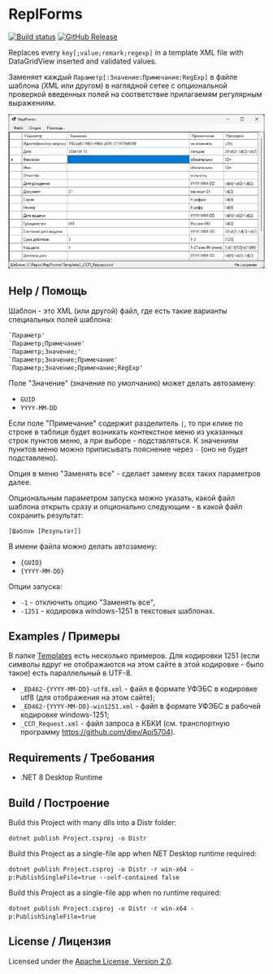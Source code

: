 # ReplForms
[![Build status](https://ci.appveyor.com/api/projects/status/5si5rlduax254gio?svg=true)](https://ci.appveyor.com/project/diev/replforms)
[![GitHub Release](https://img.shields.io/github/release/diev/ConvertFRBtoABS.svg)](https://github.com/diev/ReplForms/releases/latest)

Replaces every `key[;value;remark;regexp]` in a template XML file with
DataGridView inserted and validated values.

Заменяет каждый `Параметр[:Значение:Примечание:RegExp]` в файле шаблона
(XML или другом) в наглядной сетке с опциональной проверкой введенных
полей на соответствие прилагаемям регулярным выражениям.

![Рабочее окно приложения](docs/assets/images/ReplForms.png)

## Help / Помощь

Шаблон - это XML (или другой) файл,
где есть такие варианты специальных полей шаблона:

    `Параметр'
    `Параметр;Примечание'
    `Параметр;Значение;'
    `Параметр;Значение;Примечание'
    `Параметр;Значение;Примечание;RegExp'

Поле "Значение" (значение по умолчанию) может делать автозамену:
- `GUID`
- `YYYY-MM-DD`

Если поле "Примечание" содержит разделитель `|`, то при клике по строке в
таблице будет возникать контекстное меню из указанных строк пунктов меню,
а при выборе - подставляться. К значениям пунктов меню можно приписывать
пояснение через ` - ` (оно не будет подставлено).

Опция в меню "Заменять все" - сделает замену всех таких параметров далее.

Опциональным параметром запуска можно указать, какой файл шаблона открыть
сразу и опционально следующим - в какой файл сохранить результат:

    [Шаблон [Результат]]

В имени файла можно делать автозамену:

- `{GUID}`
- `{YYYY-MM-DD}`

Опции запуска:

- `-1` - отключить опцию "Заменять все",
- `-1251` - кодировка windows-1251 в текстовых шаблонах.

## Examples / Примеры

В папке [Templates](Templates) есть несколько примеров.
Для кодировки 1251 (если символы вдруг не отображаются на этом сайте
в этой кодировке - было такое) есть параллельный в UTF-8.

- `_ED462-{YYYY-MM-DD}-utf8.xml` - файл в формате УФЭБС в кодировке
utf8 (для отображения на этом сайте);
- `_ED462-{YYYY-MM-DD}-win1251.xml` - файл в формате УФЭБС в рабочей
кодировке windows-1251;
- `_ССП_Request.xml` - файл запроса в КБКИ (см. транспортную программу
<https://github.com/diev/Api5704>).

## Requirements / Требования

- .NET 8 Desktop Runtime

## Build / Построение

Build this Project with many dlls into a Distr folder:

    dotnet publish Project.csproj -o Distr

Build this Project as a single-file app when NET Desktop runtime required:

    dotnet publish Project.csproj -o Distr -r win-x64 -p:PublishSingleFile=true --self-contained false

Build this Project as a single-file app when no runtime required:

    dotnet publish Project.csproj -o Distr -r win-x64 -p:PublishSingleFile=true

## License / Лицензия

Licensed under the [Apache License, Version 2.0].

[Apache License, Version 2.0]: LICENSE
